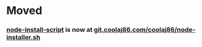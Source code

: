 # Moved

### [node-install-script](https://git.coolaj86.com/coolaj86/node-installer.sh) is now at [git.coolaj86.com/coolaj86/node-installer.sh](https://git.coolaj86.com/coolaj86/node-installer.sh)
